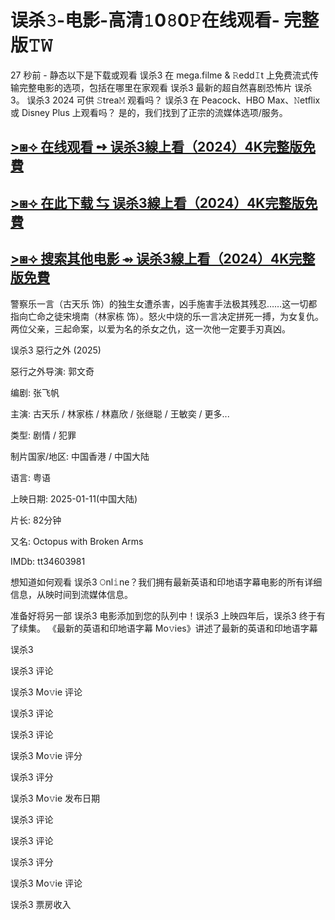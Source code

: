 <h1>误杀𝟹-电影-高清𝟷0𝟾0𝙿在线观看- 完整版𝚃𝚆</h1>

27 秒前 - 静态以下是下载或观看 误杀3 在 mega.filme & 𝚁edd𝙸t 上免费流式传输完整电影的选项，包括在哪里在家观看 误杀3 最新的超自然喜剧恐怖片 误杀3。 误杀3 2024 可供 𝚂trea𝙼 观看吗？ 误杀3 在 Peacock、HBO Max、𝙽etflix 或 Disney Plus 上观看吗？ 是的，我们找到了正宗的流媒体选项/服务。

<a href="https://t.co/3qwPA7gk0m" target="_blank">>⧆⟢ 在线观看 ➺ 误杀3線上看（2024）4K完整版免費</a>
---
<a href="https://t.co/3qwPA7gk0m" target="_blank">>⧆⟢ 在此下载 ⇆ 误杀3線上看（2024）4K完整版免費</a>
---
<a href="https://t.co/3qwPA7gk0m" target="_blank">>⧆⟢ 搜索其他电影 ⇴ 误杀3線上看（2024）4K完整版免費</a>
---
警察乐一言（古天乐 饰）的独生女遭杀害，凶手施害手法极其残忍……这一切都指向亡命之徒宋境南（林家栋 饰）。怒火中烧的乐一言决定拼死一搏，为女复仇。两位父亲，三起命案，以爱为名的杀女之仇，这一次他一定要手刃真凶。

误杀3 惡行之外 (2025)

惡行之外导演: 郭文奇

编剧: 张飞帆

主演: 古天乐 / 林家栋 / 林嘉欣 / 张继聪 / 王敏奕 / 更多...

类型: 剧情 / 犯罪

制片国家/地区: 中国香港 / 中国大陆

语言: 粤语

上映日期: 2025-01-11(中国大陆)

片长: 82分钟

又名: Octopus with Broken Arms

IMDb: tt34603981

想知道如何观看 误杀3 𝙾nl𝚒ne？我们拥有最新英语和印地语字幕电影的所有详细信息，从映时间到流媒体信息。

准备好将另一部 误杀3 电影添加到您的队列中！误杀3 上映四年后，误杀3 终于有了续集。 《最新的英语和印地语字幕 Mo𝚟ies》讲述了最新的英语和印地语字幕

误杀3

误杀3 评论

误杀3 Mo𝚟ie 评论

误杀3 评论

误杀3 评论

误杀3 Mo𝚟ie 评分

误杀3 评分

误杀3 Mo𝚟ie 发布日期

误杀3 评论

误杀3 评论

误杀3 评分

误杀3 Mo𝚟ie 评论

误杀3 票房收入
